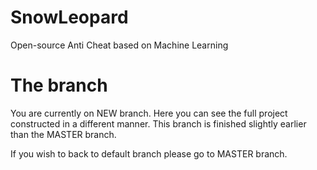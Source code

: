 # SnowLeopard
Open-source Anti Cheat based on Machine Learning

# The branch
You are currently on NEW branch. Here you can see the full project constructed in a different manner.
This branch is finished slightly earlier than the MASTER branch.

If you wish to back to default branch please go to MASTER branch.
